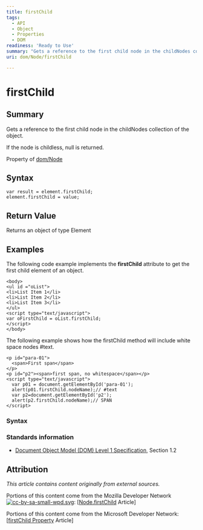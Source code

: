 ```yaml
---
title: firstChild
tags:
  - API
  - Object
  - Properties
  - DOM
readiness: 'Ready to Use'
summary: "Gets a reference to the first child node in the childNodes collection of the object.\n"
uri: dom/Node/firstChild

---
```

# firstChild

## Summary

Gets a reference to the first child node in the childNodes collection of the object.

If the node is childless, null is returned.

<span data-meta="applies_to" data-type="key">Property of <span data-type="value">[dom/Node](/dom/Node)</span></span>

## Syntax

``` {.js}
var result = element.firstChild;
element.firstChild = value;
```

## Return Value

<span data-meta="return" data-type="key">Returns an object of type <span data-type="value">Element</span></span>

## Examples

The following code example implements the **firstChild** attribute to get the first child element of an object.

    <body>
    <ul id ="oList">
    <li>List Item 1</li>
    <li>List Item 2</li>
    <li>List Item 3</li>
    </ul>
    <script type="text/javascript">
    var oFirstChild = oList.firstChild;
    </script>
    </body>

The following example shows how the firstChild method will include white space nodes \#text.

    <p id="para-01">
      <span>First span</span>
    </p>
    <p id="p2"><span>first span, no whitespace</span></p>
    <script type="text/javascript">
      var p01 = document.getElementById('para-01');
      alert(p01.firstChild.nodeName);// #text
      var p2=document.getElementById('p2');
      alert(p2.firstChild.nodeName);// SPAN
    </script>

### Syntax

### Standards information

-   [Document Object Model (DOM) Level 1 Specification](http://go.microsoft.com/fwlink/p/?linkid=161725), Section 1.2

## Attribution

*This article contains content originally from external sources.*

Portions of this content come from the Mozilla Developer Network [![cc-by-sa-small-wpd.svg](/assets/thumb/8/8c/cc-by-sa-small-wpd.svg/120px-cc-by-sa-small-wpd.svg.png)](http://creativecommons.org/licenses/by-sa/3.0/us/): [[Node.firstChild](https://developer.mozilla.org/en-US/docs/Web/API/Node.firstChild) Article]

Portions of this content come from the Microsoft Developer Network: [[firstChild Property](http://msdn.microsoft.com/en-us/library/ie/ms533755(v=vs.85).aspx) Article]

